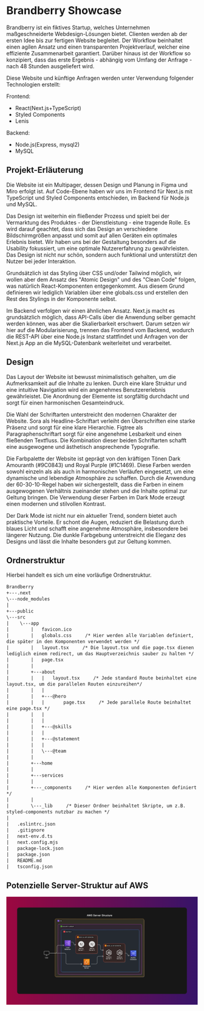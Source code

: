 # Brandberry Showcase

Brandberry ist ein fiktives Startup, welches Unternehmen maßgeschneiderte Webdesign-Lösungen bietet.
Clienten werden ab der ersten Idee bis zur fertigen Website begleitet. Der Workflow beinhaltet einen agilen Ansatz und einen transparenten Projektverlauf, welcher eine effiziente Zusammenarbeit garantiert.
Darüber hinaus ist der Workflow so konzipiert, dass das erste Ergebnis - abhängig vom Umfang der Anfrage - nach 48 Stunden ausgeliefert wird.

Diese Website und künftige Anfragen werden unter Verwendung folgender Technologien erstellt:

Frontend:

- React(Next.js+TypeScript)
- Styled Components
- Lenis

Backend:

- Node.js(Express, mysql2)
- MySQL

## Projekt-Erläuterung

Die Website ist ein Multipager, dessen Design und Planung in Figma und Miro erfolgt ist. Auf Code-Ebene haben wir uns im Frontend für Next.js mit TypeScript und Styled Components entschieden, im Backend für Node.js und MySQL.

Das Design ist weiterhin ein fließender Prozess und spielt bei der Vermarktung des Produktes - der Dienstleistung - eine tragende Rolle. Es wird darauf geachtet, dass sich das Design an verschiedene Bildschirmgrößen anpasst und somit auf allen Geräten ein optimales Erlebnis bietet. Wir haben uns bei der Gestaltung besonders auf die Usability fokussiert, um eine optimale Nutzererfahrung zu gewährleisten. Das Design ist nicht nur schön, sondern auch funktional und unterstützt den Nutzer bei jeder Interaktion.

Grundsätzlich ist das Styling über CSS und/oder Tailwind möglich, wir wollen aber dem Ansatz des "Atomic Design" und des "Clean Code" folgen, was natürlich React-Komponenten entgegenkommt.
Aus diesem Grund definieren wir lediglich Variablen über eine globals.css und erstellen den Rest des Stylings in der Komponente selbst.

Im Backend verfolgen wir einen ähnlichen Ansatz. Next.js macht es grundsätzlich möglich, dass API-Calls über die Anwendung selber gemacht werden können, was aber die Skalierbarkeit erschwert.
Darum setzen wir hier auf die Modularisierung, trennen das Frontend vom Backend, wodurch die REST-API über eine Node.js Instanz stattfindet und Anfragen von der Next.js App an die MySQL-Datenbank weiterleitet und verarbeitet.

## Design

Das Layout der Website ist bewusst minimalistisch gehalten, um die Aufmerksamkeit auf die Inhalte zu lenken. Durch eine klare Struktur und eine intuitive Navigation wird ein angenehmes Benutzererlebnis gewährleistet. Die Anordnung der Elemente ist sorgfältig durchdacht und sorgt für einen harmonischen Gesamteindruck.

Die Wahl der Schriftarten unterstreicht den modernen Charakter der Website. Sora als Headline-Schriftart verleiht den Überschriften eine starke Präsenz und sorgt für eine klare Hierarchie. Figtree als Paragraphenschriftart sorgt für eine angenehme Lesbarkeit und einen fließenden Textfluss. Die Kombination dieser beiden Schriftarten schafft eine ausgewogene und ästhetisch ansprechende Typografie.

Die Farbpalette der Website ist geprägt von den kräftigen Tönen Dark Amouranth (#9C0843) und Royal Purple (#1C1469). Diese Farben werden sowohl einzeln als als auch in harmonischen Verläufen eingesetzt, um eine dynamische und lebendige Atmosphäre zu schaffen. Durch die Anwendung der 60-30-10-Regel haben wir sichergestellt, dass die Farben in einem ausgewogenen Verhältnis zueinander stehen und die Inhalte optimal zur Geltung bringen. Die Verwendung dieser Farben im Dark Mode erzeugt einen modernen und stilvollen Kontrast.

Der Dark Mode ist nicht nur ein aktueller Trend, sondern bietet auch praktische Vorteile. Er schont die Augen, reduziert die Belastung durch blaues Licht und schafft eine angenehme Atmosphäre, insbesondere bei längerer Nutzung. Die dunkle Farbgebung unterstreicht die Eleganz des Designs und lässt die Inhalte besonders gut zur Geltung kommen.

## Ordnerstruktur

Hierbei handelt es sich um eine vorläufige Ordnerstruktur.

```
Brandberry
+---.next
\---node_modules
|
+---public
\---src
|    \---app
|        |   favicon.ico
|        |   globals.css     /* Hier werden alle Variablen definiert, die später in den Komponenten verwendet werden */
|        |   layout.tsx     /* Die layout.tsx und die page.tsx dienen lediglich einem redirect, um das Hauptverzeichnis sauber zu halten */
|        |   page.tsx
|        |
|        +---about
|        |   |   layout.tsx     /* Jede standard Route beinhaltet eine layout.tsx, um die parallelen Routen einzureihen*/
|        |   |
|        |   +---@hero
|        |   |       page.tsx     /* Jede parallele Route beinhaltet eine page.tsx */
|        |   |
|        |   |
|        |   +---@skills
|        |   |
|        |   +---@statement
|        |   |
|        |   \---@team
|        |
|        +---home
|        |
|        +---services
|        |
|        +---_components     /* Hier werden alle Komponenten definiert */
|        |
|        \---_lib     /* Dieser Ordner beinhaltet Skripte, um z.B. styled-components nutzbar zu machen */
|
|   .eslintrc.json
|   .gitignore
|   next-env.d.ts
|   next.config.mjs
|   package-lock.json
|   package.json
|   README.md
|   tsconfig.json
```

## Potenzielle Server-Struktur auf AWS

<img src="./assets/server-structure.png">
